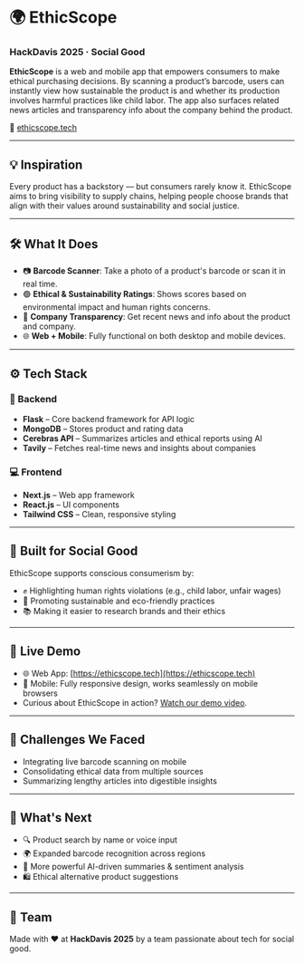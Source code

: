# 🌍 EthicScope  
### HackDavis 2025 · Social Good 

**EthicScope** is a web and mobile app that empowers consumers to make ethical purchasing decisions. By scanning a product’s barcode, users can instantly view how sustainable the product is and whether its production involves harmful practices like child labor. The app also surfaces related news articles and transparency info about the company behind the product.

🔗 [ethicscope.tech](https://ethicscope.tech)

---

## 💡 Inspiration

Every product has a backstory — but consumers rarely know it. EthicScope aims to bring visibility to supply chains, helping people choose brands that align with their values around sustainability and social justice.

---

## 🛠️ What It Does

- 📷 **Barcode Scanner**: Take a photo of a product's barcode or scan it in real time.
- 🟢 **Ethical & Sustainability Ratings**: Shows scores based on environmental impact and human rights concerns.
- 📰 **Company Transparency**: Get recent news and info about the product and company.
- 🌐 **Web + Mobile**: Fully functional on both desktop and mobile devices.

---

## ⚙️ Tech Stack

### 🔧 Backend
- **Flask** – Core backend framework for API logic  
- **MongoDB** – Stores product and rating data  
- **Cerebras API** – Summarizes articles and ethical reports using AI  
- **Tavily** – Fetches real-time news and insights about companies  

### 💻 Frontend
- **Next.js** – Web app framework  
- **React.js** – UI components  
- **Tailwind CSS** – Clean, responsive styling  

---

## 🌱 Built for Social Good

EthicScope supports conscious consumerism by:

- ✊ Highlighting human rights violations (e.g., child labor, unfair wages)  
- 🌿 Promoting sustainable and eco-friendly practices  
- 📚 Making it easier to research brands and their ethics  

---

## 🚀 Live Demo

- 🌐 Web App: [https://ethicscope.tech](https://ethicscope.tech)  
- 📱 Mobile: Fully responsive design, works seamlessly on mobile browsers
- Curious about EthicScope in action? [Watch our demo video](https://youtu.be/nNdB_ETGdSk?si=9RuvpJUa-SExPVX5).

---

## 🧠 Challenges We Faced

- Integrating live barcode scanning on mobile  
- Consolidating ethical data from multiple sources  
- Summarizing lengthy articles into digestible insights  

---

## 🔮 What's Next

- 🔍 Product search by name or voice input  
- 🌍 Expanded barcode recognition across regions  
- 🤖 More powerful AI-driven summaries & sentiment analysis  
- 🛍️ Ethical alternative product suggestions  

---

## 👥 Team

Made with ❤️ at **HackDavis 2025** by a team passionate about tech for social good.  
